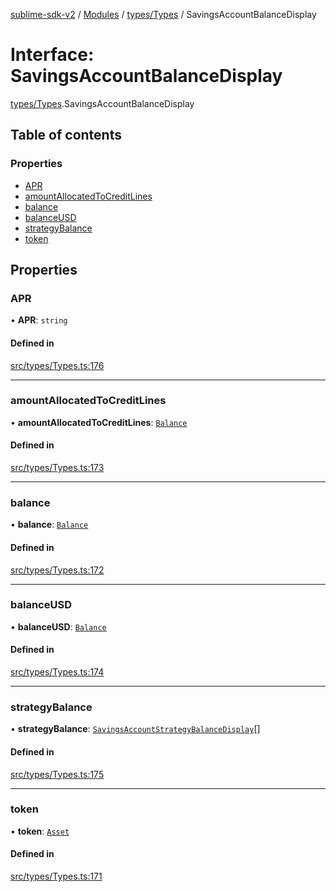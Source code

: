 [sublime-sdk-v2](../README.md) / [Modules](../modules.md) / [types/Types](../modules/types_Types.md) / SavingsAccountBalanceDisplay

# Interface: SavingsAccountBalanceDisplay

[types/Types](../modules/types_Types.md).SavingsAccountBalanceDisplay

## Table of contents

### Properties

- [APR](types_Types.SavingsAccountBalanceDisplay.md#apr)
- [amountAllocatedToCreditLines](types_Types.SavingsAccountBalanceDisplay.md#amountallocatedtocreditlines)
- [balance](types_Types.SavingsAccountBalanceDisplay.md#balance)
- [balanceUSD](types_Types.SavingsAccountBalanceDisplay.md#balanceusd)
- [strategyBalance](types_Types.SavingsAccountBalanceDisplay.md#strategybalance)
- [token](types_Types.SavingsAccountBalanceDisplay.md#token)

## Properties

### APR

• **APR**: `string`

#### Defined in

[src/types/Types.ts:176](https://github.com/sublime-finance/sublime-sdk/blob/cbfce7e/src/types/Types.ts#L176)

___

### amountAllocatedToCreditLines

• **amountAllocatedToCreditLines**: [`Balance`](types_Types.Balance.md)

#### Defined in

[src/types/Types.ts:173](https://github.com/sublime-finance/sublime-sdk/blob/cbfce7e/src/types/Types.ts#L173)

___

### balance

• **balance**: [`Balance`](types_Types.Balance.md)

#### Defined in

[src/types/Types.ts:172](https://github.com/sublime-finance/sublime-sdk/blob/cbfce7e/src/types/Types.ts#L172)

___

### balanceUSD

• **balanceUSD**: [`Balance`](types_Types.Balance.md)

#### Defined in

[src/types/Types.ts:174](https://github.com/sublime-finance/sublime-sdk/blob/cbfce7e/src/types/Types.ts#L174)

___

### strategyBalance

• **strategyBalance**: [`SavingsAccountStrategyBalanceDisplay`](types_Types.SavingsAccountStrategyBalanceDisplay.md)[]

#### Defined in

[src/types/Types.ts:175](https://github.com/sublime-finance/sublime-sdk/blob/cbfce7e/src/types/Types.ts#L175)

___

### token

• **token**: [`Asset`](types_Types.Asset.md)

#### Defined in

[src/types/Types.ts:171](https://github.com/sublime-finance/sublime-sdk/blob/cbfce7e/src/types/Types.ts#L171)
